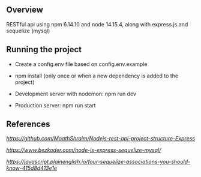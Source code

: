 ## Overview

RESTful api using npm 6.14.10 and node 14.15.4, along with express.js and sequelize (mysql)

## Running the project

* Create a config.env file based on config.env.example

* npm install (only once or when a new dependency is added to the project)

* Development server with nodemon: npm run dev

* Production server: npm run start

## References

_https://github.com/MoathShraim/Nodejs-rest-api-project-structure-Express_ 

_https://www.bezkoder.com/node-js-express-sequelize-mysql/_

_https://javascript.plainenglish.io/four-sequelize-associations-you-should-know-415d8d413e1e_



